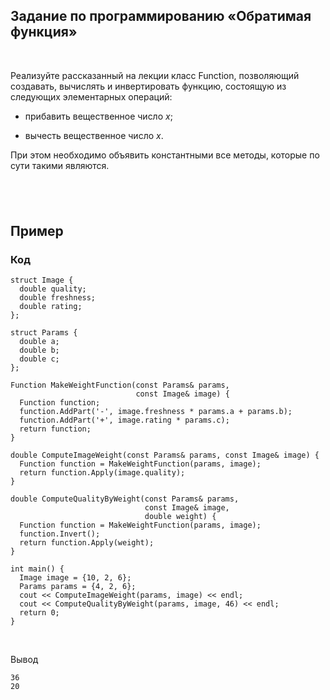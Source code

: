 Задание по программированию «Обратимая функция»
-----------------------------------------------

 

Реализуйте рассказанный на лекции класс Function, позволяющий создавать,
вычислять и инвертировать функцию, состоящую из следующих элементарных операций:

-   прибавить вещественное число *x*;

-   вычесть вещественное число *x*.

При этом необходимо объявить константными все методы, которые по сути такими
являются.

 
-

Пример
------

### Код

~~~~~~~~~~~~~~~~~~~~~~~~~~~~~~~~~~~~~~~~~~~~~~~~~~~~~~~~~~~~~~~~~~~~~~~~~~~~~~~~
struct Image {
  double quality;
  double freshness;
  double rating;
};

struct Params {
  double a;
  double b;
  double c;
};

Function MakeWeightFunction(const Params& params,
                            const Image& image) {
  Function function;
  function.AddPart('-', image.freshness * params.a + params.b);
  function.AddPart('+', image.rating * params.c);
  return function;
}

double ComputeImageWeight(const Params& params, const Image& image) {
  Function function = MakeWeightFunction(params, image);
  return function.Apply(image.quality);
}

double ComputeQualityByWeight(const Params& params,
                              const Image& image,
                              double weight) {
  Function function = MakeWeightFunction(params, image);
  function.Invert();
  return function.Apply(weight);
}

int main() {
  Image image = {10, 2, 6};
  Params params = {4, 2, 6};
  cout << ComputeImageWeight(params, image) << endl;
  cout << ComputeQualityByWeight(params, image, 46) << endl;
  return 0;
}
~~~~~~~~~~~~~~~~~~~~~~~~~~~~~~~~~~~~~~~~~~~~~~~~~~~~~~~~~~~~~~~~~~~~~~~~~~~~~~~~

 

Вывод

~~~~~~~~~~~~~~~~~~~~~~~~~~~~~~~~~~~~~~~~~~~~~~~~~~~~~~~~~~~~~~~~~~~~~~~~~~~~~~~~
36
20
~~~~~~~~~~~~~~~~~~~~~~~~~~~~~~~~~~~~~~~~~~~~~~~~~~~~~~~~~~~~~~~~~~~~~~~~~~~~~~~~
